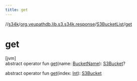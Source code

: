 ```yaml
---
title: get
---
```

//[s34k](../../../index.html)/[org.veupathdb.lib.s3.s34k.response](../index.html)/[S3BucketList](index.html)/[get](get.html)



# get



[jvm]\
abstract operator fun [get](get.html)(name: [BucketName](../../org.veupathdb.lib.s3.s34k.fields/-bucket-name/index.html)): [S3Bucket](../../org.veupathdb.lib.s3.s34k.response.bucket/-s3-bucket/index.html)?

abstract operator fun [get](get.html)(index: [Int](https://kotlinlang.org/api/latest/jvm/stdlib/kotlin/-int/index.html)): [S3Bucket](../../org.veupathdb.lib.s3.s34k.response.bucket/-s3-bucket/index.html)




